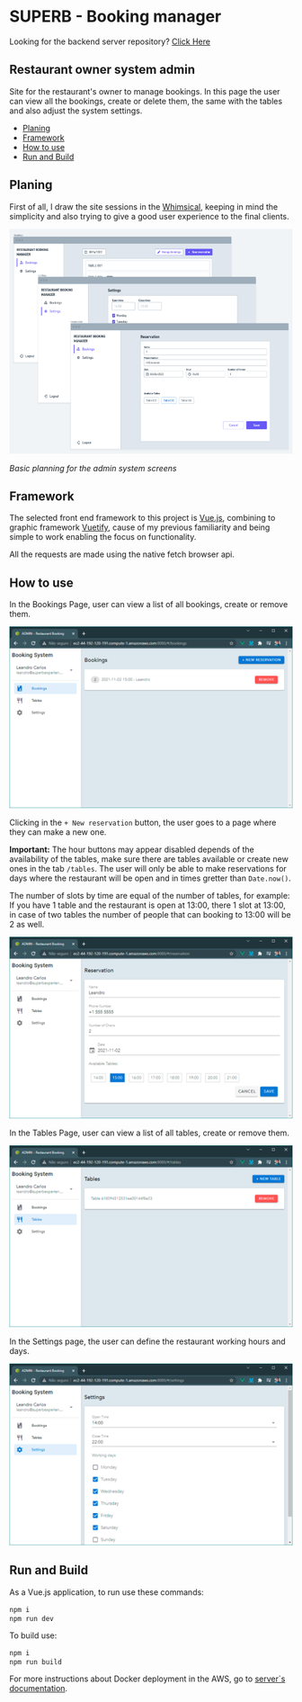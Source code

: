 # SUPERB - Booking manager

Looking for the backend server repository? [Click Here](https://github.com/leandrocoder/superb-exercise-server)

## Restaurant owner system admin

Site for the restaurant's owner to manage bookings. In this page the user can view all the bookings, create or delete them, the same with the tables and also adjust the system settings.

- [Planing](#planing)
- [Framework](#framework)
- [How to use](#how-to-use)
- [Run and Build](#run-and-build)

## Planing

First of all, I draw the site sessions in the [Whimsical](https://whimsical.com), keeping in mind the simplicity and also trying to give a good user experience to the final clients.

<img src="doc/planning.png" height="400">

*Basic planning for the admin system screens*


## Framework

The selected front end framework to this project is [Vue.js](https://vuejs.org/), combining to graphic framework [Vuetify](https://vuetifyjs.com/), cause of my previous familiarity and being simple to work enabling the focus on functionality.

All the requests are made using the native fetch browser api.

## How to use

In the Bookings Page, user can view a list of all bookings, create or remove them.

<img src="./doc/bookings.png">

Clicking in the ```+ New reservation``` button, the user goes to a page where they can make a new one.

**Important:** The hour buttons may appear disabled depends of the availability of the tables, make sure there are tables available or create new ones in the tab ```/tables```. The user will only be able to make reservations for days where the restaurant will be open and in times gretter than ```Date.now()```.

The number of slots by time are equal of the number of tables, for example: If you have 1 table and the restaurant is open at 13:00, there 1 slot at 13:00, in case of two tables the number of people that can booking to 13:00 will be 2 as well.

<img src="./doc/reservation.png">

In the Tables Page, user can view a list of all tables, create or remove them.

<img src="./doc/tables.png">

In the Settings page, the user can define the restaurant working hours and days.

<img src="./doc/settings.png">


## Run and Build

As a Vue.js application, to run use these commands:

```
npm i
npm run dev
```

To build use:

```
npm i
npm run build
```

For more instructions about Docker deployment in the AWS, go to [server`s documentation](https://github.com/leandrocoder/superb-exercise-server).



